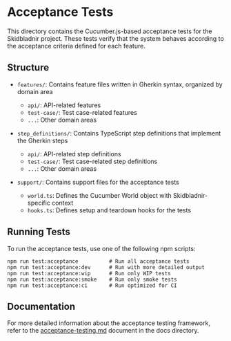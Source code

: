 # Acceptance Tests

This directory contains the Cucumber.js-based acceptance tests for the Skidbladnir project. These tests verify that the system behaves according to the acceptance criteria defined for each feature.

## Structure

- `features/`: Contains feature files written in Gherkin syntax, organized by domain area
  - `api/`: API-related features
  - `test-case/`: Test case-related features
  - `...`: Other domain areas

- `step_definitions/`: Contains TypeScript step definitions that implement the Gherkin steps
  - `api/`: API-related step definitions
  - `test-case/`: Test case-related step definitions
  - `...`: Other domain areas

- `support/`: Contains support files for the acceptance tests
  - `world.ts`: Defines the Cucumber World object with Skidbladnir-specific context
  - `hooks.ts`: Defines setup and teardown hooks for the tests

## Running Tests

To run the acceptance tests, use one of the following npm scripts:

```
npm run test:acceptance          # Run all acceptance tests
npm run test:acceptance:dev      # Run with more detailed output
npm run test:acceptance:wip      # Run only WIP tests
npm run test:acceptance:smoke    # Run only smoke tests
npm run test:acceptance:ci       # Run optimized for CI
```

## Documentation

For more detailed information about the acceptance testing framework, refer to the [acceptance-testing.md](../../docs/acceptance-testing.md) document in the docs directory.